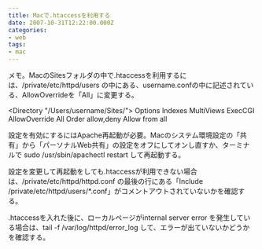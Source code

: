 ```yaml
---
title: Macで.htaccessを利用する
date: 2007-10-31T12:22:00.000Z
categories:
- web
tags:
- mac
---
```

メモ。MacのSitesフォルダの中で.htaccessを利用するには、/private/etc/httpd/users の中にある、username.confの中に記述されている、AllowOverrideを「All」に変更する。

<!-- more -->

<Directory "/Users/username/Sites/">
    Options Indexes MultiViews ExecCGI
    AllowOverride All
    Order allow,deny
    Allow from all
</Directory>

設定を有効にするにはApache再起動が必要。Macのシステム環境設定の「共有」から「パーソナルWeb共有」の設定をオフにしてオンし直すか、ターミナルで sudo /usr/sbin/apachectl restart して再起動する。

設定を変更して再起動をしても.htaccessが利用できない場合は、/private/etc/httpd/httpd.conf の最後の行にある「Include /private/etc/httpd/users/*.conf」がコメントアウトされていないかを確認する。

.htaccessを入れた後に、ローカルページがinternal server error を発生している場合は、tail -f /var/log/httpd/error_log して、エラーが出ていないかどうかを確認する。
